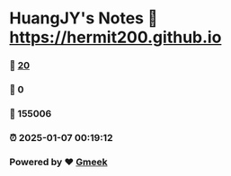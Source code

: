 # HuangJY's Notes :link: https://hermit200.github.io 
### :page_facing_up: [20](https://hermit200.github.io/tag.html) 
### :speech_balloon: 0 
### :hibiscus: 155006 
### :alarm_clock: 2025-01-07 00:19:12 
### Powered by :heart: [Gmeek](https://github.com/Meekdai/Gmeek)
